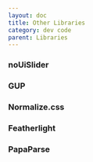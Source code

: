```yaml
---
layout: doc
title: Other Libraries
category: dev code
parent: Libraries
---
```


### noUiSlider

### GUP

### Normalize.css

### Featherlight

### PapaParse
